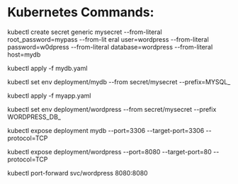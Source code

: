 # Kubernetes Commands:

kubectl create secret generic mysecret --from-literal root_password=mypass --from-lit
eral user=wordpress --from-literal password=w0dpress --from-literal database=wordpress --from-literal host=mydb

kubectl apply -f mydb.yaml

kubectl set env deployment/mydb --from secret/mysecret --prefix=MYSQL_

kubectl apply -f myapp.yaml

kubectl set env deployment/wordpress --from secret/mysecret --prefix WORDPRESS_DB_

kubectl expose deployment mydb --port=3306 --target-port=3306 --protocol=TCP

kubectl expose deployment/wordpress --port=8080 --target-port=80 --protocol=TCP

kubectl port-forward svc/wordpress 8080:8080